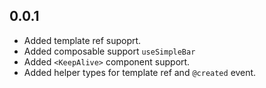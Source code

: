 ## 0.0.1

-  Added template ref supoprt.
-  Added composable support `useSimpleBar`
-  Added `<KeepAlive>` component support.
-  Added helper types for template ref and `@created` event.
